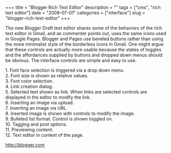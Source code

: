 +++
title = "Blogger Rich Text Editor"
description = ""
tags = ["cms", "rich text editor"]
date = "2008-07-01"
categories = ["interface"]
slug = "blogger-rich-text-editor"
+++


<p>The new Blogger Draft text editor shares some of the behaviors of the rich text editor in Gmail, and as commenter points out, uses the same icons used in Google Pages. Blogger and Pages use beveled buttons rather than using the more minimalist style of the borderless icons in Gmail. One might argue that these controls are actually more usable because the states of toggles and the affordances supplied by buttons and dropped down menus should be obvious. The interface controls are simple and easy to use.</p>
<div id="screens-full" class="clear"><div class="caption">1. Font face selection is triggered via a drop down menu.</div><div class="fullimg clear"><a href="http://media.konigi.com/interface/blogger-rich-text-editor-1.png" class="group" rel="group" title="1. Font face selection is triggered via a drop down menu."><img src="http://media.konigi.com/interface/blogger-rich-text-editor-1.png" alt="" class="img-responsive"></a></div></div><div id="screens-full" class="clear"><div class="caption">2. Font size is shown as relative values.</div><div class="fullimg clear"><a href="http://media.konigi.com/interface/blogger-rich-text-editor-2.png" class="group" rel="group" title="2. Font size is shown as relative values."><img src="http://media.konigi.com/interface/blogger-rich-text-editor-2.png" alt="" class="img-responsive"></a></div></div><div id="screens-full" class="clear"><div class="caption">3. Font color selection.</div><div class="fullimg clear"><a href="http://media.konigi.com/interface/blogger-rich-text-editor-3.png" class="group" rel="group" title="3. Font color selection."><img src="http://media.konigi.com/interface/blogger-rich-text-editor-3.png" alt="" class="img-responsive"></a></div></div><div id="screens-full" class="clear"><div class="caption">4. Link creation dialog.</div><div class="fullimg clear"><a href="http://media.konigi.com/interface/blogger-rich-text-editor-4.png" class="group" rel="group" title="4. Link creation dialog."><img src="http://media.konigi.com/interface/blogger-rich-text-editor-4.png" alt="" class="img-responsive"></a></div></div><div id="screens-full" class="clear"><div class="caption">5. Selected text shown as link. When links are selected controls are displayed in the editor to modify the link.</div><div class="fullimg clear"><a href="http://media.konigi.com/interface/blogger-rich-text-editor-5.png" class="group" rel="group" title="5. Selected text shown as link. When links are selected controls are displayed in the editor to modi..."><img src="http://media.konigi.com/interface/blogger-rich-text-editor-5.png" alt="" class="img-responsive"></a></div></div><div id="screens-full" class="clear"><div class="caption">6. Inserting an image via upload.</div><div class="fullimg clear"><a href="http://media.konigi.com/interface/blogger-rich-text-editor-6.png" class="group" rel="group" title="6. Inserting an image via upload."><img src="http://media.konigi.com/interface/blogger-rich-text-editor-6.png" alt="" class="img-responsive"></a></div></div><div id="screens-full" class="clear"><div class="caption">7. Inserting an image via URL.</div><div class="fullimg clear"><a href="http://media.konigi.com/interface/blogger-rich-text-editor-7.png" class="group" rel="group" title="7. Inserting an image via URL."><img src="http://media.konigi.com/interface/blogger-rich-text-editor-7.png" alt="" class="img-responsive"></a></div></div><div id="screens-full" class="clear"><div class="caption">8. Inserted image is shown with controls to modify the image.</div><div class="fullimg clear"><a href="http://media.konigi.com/interface/blogger-rich-text-editor-8.png" class="group" rel="group" title="8. Inserted image is shown with controls to modify the image."><img src="http://media.konigi.com/interface/blogger-rich-text-editor-8.png" alt="" class="img-responsive"></a></div></div><div id="screens-full" class="clear"><div class="caption">9. Bulleted list format. Control is shown toggled on.</div><div class="fullimg clear"><a href="http://media.konigi.com/interface/blogger-rich-text-editor-9.png" class="group" rel="group" title="9. Bulleted list format. Control is shown toggled on."><img src="http://media.konigi.com/interface/blogger-rich-text-editor-9.png" alt="" class="img-responsive"></a></div></div><div id="screens-full" class="clear"><div class="caption">10. Tagging and post options.</div><div class="fullimg clear"><a href="http://media.konigi.com/interface/blogger-rich-text-editor-10.png" class="group" rel="group" title="10. Tagging and post options."><img src="http://media.konigi.com/interface/blogger-rich-text-editor-10.png" alt="" class="img-responsive"></a></div></div><div id="screens-full" class="clear"><div class="caption">11. Previewing content.</div><div class="fullimg clear"><a href="http://media.konigi.com/interface/blogger-rich-text-editor-11.png" class="group" rel="group" title="11. Previewing content."><img src="http://media.konigi.com/interface/blogger-rich-text-editor-11.png" alt="" class="img-responsive"></a></div></div><div id="screens-full" class="clear"><div class="caption">12. Text editor in context of the page.</div><div class="fullimg clear"><a href="http://media.konigi.com/interface/blogger-rich-text-editor-12.png" class="group" rel="group" title="12. Text editor in context of the page."><img src="http://media.konigi.com/interface/blogger-rich-text-editor-12.png" alt="" class="img-responsive"></a></div></div>        
<p><a href="http://blogger.com/">http://blogger.com</a></p>

